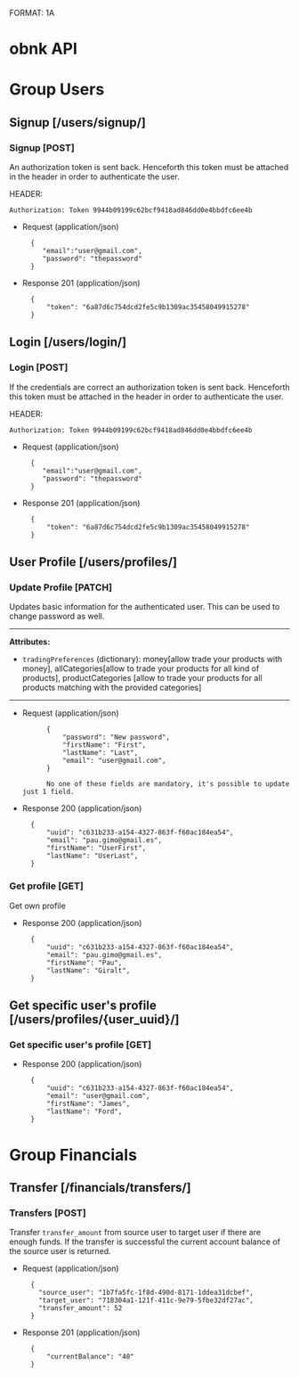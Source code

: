  FORMAT: 1A

# obnk API

# Group Users

## Signup [/users/signup/]

### Signup [POST]

An authorization token is sent back.
Henceforth this token must be attached in the header in order to authenticate the user.

HEADER:
```
Authorization: Token 9944b09199c62bcf9418ad846dd0e4bbdfc6ee4b
```
+ Request (application/json)

        {
           "email":"user@gmail.com",
           "password": "thepassword"
        }

+ Response 201 (application/json)

        {
            "token": "6a87d6c754dcd2fe5c9b1309ac35458049915278"
        }

## Login [/users/login/]

### Login [POST]

If the credentials are correct an authorization token is sent back.
Henceforth this token must be attached in the header in order to authenticate the user.

HEADER:
```
Authorization: Token 9944b09199c62bcf9418ad846dd0e4bbdfc6ee4b
```
+ Request (application/json)

        {
           "email":"user@gmail.com",
           "password": "thepassword"
        }

+ Response 201 (application/json)

        {
            "token": "6a87d6c754dcd2fe5c9b1309ac35458049915278"
        }


## User Profile [/users/profiles/]

### Update Profile [PATCH]

Updates basic information for the authenticated user. This can be used to change password as well.

---
**Attributes:**
- `tradingPreferences` (dictionary): money[allow trade your products with money], allCategories[allow to trade your products for all kind of products], productCategories [allow to trade your products for all products matching with the provided categories]
---

+ Request (application/json)

            {
                "password": "New password",
                "firstName": "First",
                "lastName": "Last",
                "email": "user@gmail.com",
            }

            No one of these fields are mandatory, it's possible to update just 1 field.

+ Response 200 (application/json)

        {
            "uuid": "c631b233-a154-4327-863f-f60ac184ea54",
            "email": "pau.gimo@gmail.es",
            "firstName": "UserFirst",
            "lastName": "UserLast",
        }

### Get profile [GET]

Get own profile

+ Response 200 (application/json)

        {
            "uuid": "c631b233-a154-4327-863f-f60ac184ea54",
            "email": "pau.gimo@gmail.es",
            "firstName": "Pau",
            "lastName": "Giralt",
        }

## Get specific user's profile [/users/profiles/{user_uuid}/]


### Get specific user's profile [GET]

+ Response 200 (application/json)

        {
            "uuid": "c631b233-a154-4327-863f-f60ac184ea54",
            "email": "user@gmail.com",
            "firstName": "James",
            "lastName": "Ford",
        }

# Group Financials

## Transfer [/financials/transfers/]

### Transfers [POST]

Transfer `transfer_amount` from source user to target user if there are enough funds. If the transfer is successful the current account balance of the source user is returned.


+ Request (application/json)

        {
          "source_user": "1b7fa5fc-1f8d-490d-8171-1ddea31dcbef",
          "target_user": "718304a1-121f-411c-9e79-5fbe32df27ac",
          "transfer_amount": 52
        }

+ Response 201 (application/json)

        {
            "currentBalance": "48"
        }
